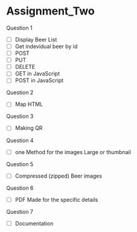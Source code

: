 # Assignment_Two

Question 1

- [ ] Display Beer List
- [ ] Get indevidual beer by id
- [ ] POST 
- [ ] PUT
- [ ] DELETE
- [ ] GET in JavaScript
- [ ] POST in JavaScript

Question 2 

- [ ] Map HTML

Question 3

- [ ] Making QR

Question 4

- [ ] one Method for the images Large or thumbnail

Question 5

- [ ] Compressed (zipped) Beer images

Question 6

- [ ] PDF Made for the specific details

Question 7

- [ ] Documentation
